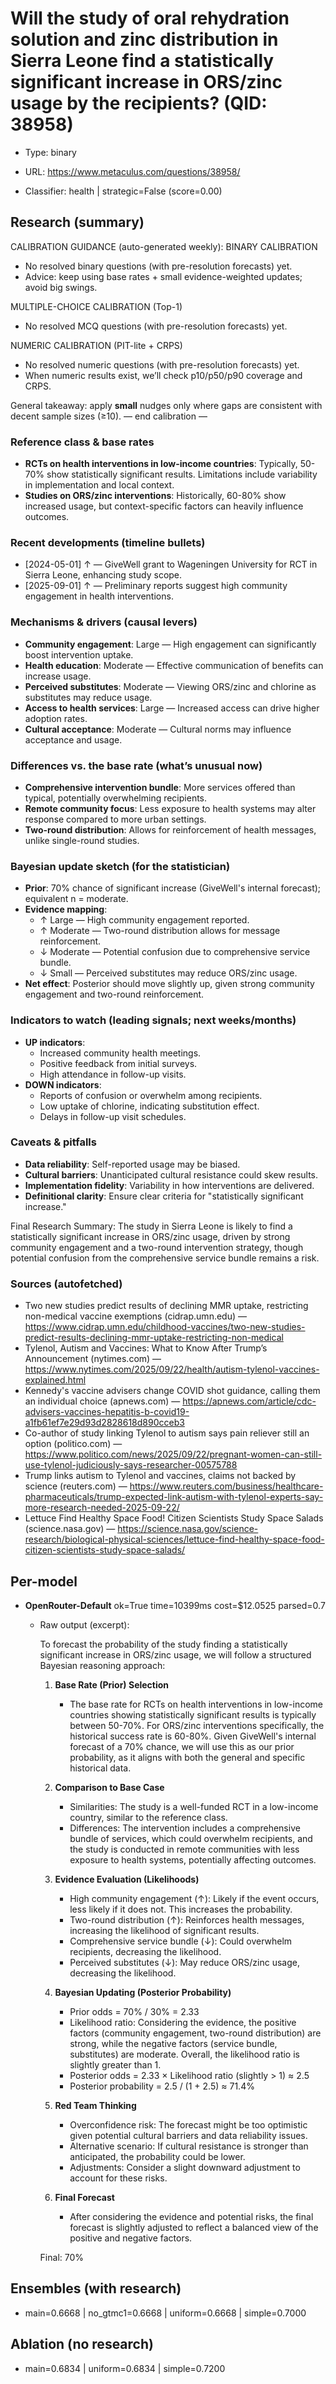 # Will the study of oral rehydration solution and zinc distribution in Sierra Leone find a statistically significant increase in ORS/zinc usage by the recipients? (QID: 38958)

- Type: binary

- URL: https://www.metaculus.com/questions/38958/

- Classifier: health | strategic=False (score=0.00)

## Research (summary)

CALIBRATION GUIDANCE (auto-generated weekly):
BINARY CALIBRATION
- No resolved binary questions (with pre-resolution forecasts) yet.
- Advice: keep using base rates + small evidence-weighted updates; avoid big swings.

MULTIPLE-CHOICE CALIBRATION (Top-1)
- No resolved MCQ questions (with pre-resolution forecasts) yet.

NUMERIC CALIBRATION (PIT-lite + CRPS)
- No resolved numeric questions (with pre-resolution forecasts) yet.
- When numeric results exist, we’ll check p10/p50/p90 coverage and CRPS.

General takeaway: apply **small** nudges only where gaps are consistent with decent sample sizes (≥10).
— end calibration —

### Reference class & base rates
- **RCTs on health interventions in low-income countries**: Typically, 50-70% show statistically significant results. Limitations include variability in implementation and local context.
- **Studies on ORS/zinc interventions**: Historically, 60-80% show increased usage, but context-specific factors can heavily influence outcomes.

### Recent developments (timeline bullets)
- [2024-05-01] ↑ — GiveWell grant to Wageningen University for RCT in Sierra Leone, enhancing study scope.
- [2025-09-01] ↑ — Preliminary reports suggest high community engagement in health interventions.

### Mechanisms & drivers (causal levers)
- **Community engagement**: Large — High engagement can significantly boost intervention uptake.
- **Health education**: Moderate — Effective communication of benefits can increase usage.
- **Perceived substitutes**: Moderate — Viewing ORS/zinc and chlorine as substitutes may reduce usage.
- **Access to health services**: Large — Increased access can drive higher adoption rates.
- **Cultural acceptance**: Moderate — Cultural norms may influence acceptance and usage.

### Differences vs. the base rate (what’s unusual now)
- **Comprehensive intervention bundle**: More services offered than typical, potentially overwhelming recipients.
- **Remote community focus**: Less exposure to health systems may alter response compared to more urban settings.
- **Two-round distribution**: Allows for reinforcement of health messages, unlike single-round studies.

### Bayesian update sketch (for the statistician)
- **Prior**: 70% chance of significant increase (GiveWell's internal forecast); equivalent n = moderate.
- **Evidence mapping**:
  - ↑ Large — High community engagement reported.
  - ↑ Moderate — Two-round distribution allows for message reinforcement.
  - ↓ Moderate — Potential confusion due to comprehensive service bundle.
  - ↓ Small — Perceived substitutes may reduce ORS/zinc usage.
- **Net effect**: Posterior should move slightly up, given strong community engagement and two-round reinforcement.

### Indicators to watch (leading signals; next weeks/months)
- **UP indicators**:
  - Increased community health meetings.
  - Positive feedback from initial surveys.
  - High attendance in follow-up visits.
- **DOWN indicators**:
  - Reports of confusion or overwhelm among recipients.
  - Low uptake of chlorine, indicating substitution effect.
  - Delays in follow-up visit schedules.

### Caveats & pitfalls
- **Data reliability**: Self-reported usage may be biased.
- **Cultural barriers**: Unanticipated cultural resistance could skew results.
- **Implementation fidelity**: Variability in how interventions are delivered.
- **Definitional clarity**: Ensure clear criteria for "statistically significant increase."

Final Research Summary: The study in Sierra Leone is likely to find a statistically significant increase in ORS/zinc usage, driven by strong community engagement and a two-round intervention strategy, though potential confusion from the comprehensive service bundle remains a risk.

### Sources (autofetched)
- Two new studies predict results of declining MMR uptake, restricting non-medical vaccine exemptions (cidrap.umn.edu) — https://www.cidrap.umn.edu/childhood-vaccines/two-new-studies-predict-results-declining-mmr-uptake-restricting-non-medical
- Tylenol, Autism and Vaccines: What to Know After Trump’s Announcement (nytimes.com) — https://www.nytimes.com/2025/09/22/health/autism-tylenol-vaccines-explained.html
- Kennedy's vaccine advisers change COVID shot guidance, calling them an individual choice (apnews.com) — https://apnews.com/article/cdc-advisers-vaccines-hepatitis-b-covid19-a1fb61ef7e29d93d2828618d890cceb3
- Co-author of study linking Tylenol to autism says pain reliever still an option (politico.com) — https://www.politico.com/news/2025/09/22/pregnant-women-can-still-use-tylenol-judiciously-says-researcher-00575788
- Trump links autism to Tylenol and vaccines, claims not backed by science (reuters.com) — https://www.reuters.com/business/healthcare-pharmaceuticals/trump-expected-link-autism-with-tylenol-experts-say-more-research-needed-2025-09-22/
- Lettuce Find Healthy Space Food! Citizen Scientists Study Space Salads (science.nasa.gov) — https://science.nasa.gov/science-research/biological-physical-sciences/lettuce-find-healthy-space-food-citizen-scientists-study-space-salads/

## Per-model

- **OpenRouter-Default** ok=True time=10399ms cost=$12.0525 parsed=0.7

  - Raw output (excerpt):

    To forecast the probability of the study finding a statistically significant increase in ORS/zinc usage, we will follow a structured Bayesian reasoning approach:
    
    1. **Base Rate (Prior) Selection**
       - The base rate for RCTs on health interventions in low-income countries showing statistically significant results is typically between 50-70%. For ORS/zinc interventions specifically, the historical success rate is 60-80%. Given GiveWell's internal forecast of a 70% chance, we will use this as our prior probability, as it aligns with both the general and specific historical data.
    
    2. **Comparison to Base Case**
       - Similarities: The study is a well-funded RCT in a low-income country, similar to the reference class.
       - Differences: The intervention includes a comprehensive bundle of services, which could overwhelm recipients, and the study is conducted in remote communities with less exposure to health systems, potentially affecting outcomes.
    
    3. **Evidence Evaluation (Likelihoods)**
       - High community engagement (↑): Likely if the event occurs, less likely if it does not. This increases the probability.
       - Two-round distribution (↑): Reinforces health messages, increasing the likelihood of significant results.
       - Comprehensive service bundle (↓): Could overwhelm recipients, decreasing the likelihood.
       - Perceived substitutes (↓): May reduce ORS/zinc usage, decreasing the likelihood.
    
    4. **Bayesian Updating (Posterior Probability)**
       - Prior odds = 70% / 30% = 2.33
       - Likelihood ratio: Considering the evidence, the positive factors (community engagement, two-round distribution) are strong, while the negative factors (service bundle, substitutes) are moderate. Overall, the likelihood ratio is slightly greater than 1.
       - Posterior odds = 2.33 × Likelihood ratio (slightly > 1) ≈ 2.5
       - Posterior probability = 2.5 / (1 + 2.5) ≈ 71.4%
    
    5. **Red Team Thinking**
       - Overconfidence risk: The forecast might be too optimistic given potential cultural barriers and data reliability issues.
       - Alternative scenario: If cultural resistance is stronger than anticipated, the probability could be lower.
       - Adjustments: Consider a slight downward adjustment to account for these risks.
    
    6. **Final Forecast**
       - After considering the evidence and potential risks, the final forecast is slightly adjusted to reflect a balanced view of the positive and negative factors.
    
    Final: 70%

## Ensembles (with research)

- main=0.6668 | no_gtmc1=0.6668 | uniform=0.6668 | simple=0.7000

## Ablation (no research)

- main=0.6834 | uniform=0.6834 | simple=0.7200
